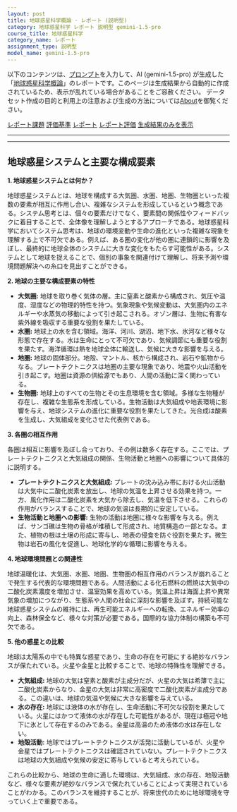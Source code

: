 ```yaml
---
layout: post
title: 地球惑星科学概論 - レポート (説明型)
category: 地球惑星科学 レポート 説明型 gemini-1.5-pro
course_title: 地球惑星科学
category_name: レポート
assignment_type: 説明型
model_name: gemini-1.5-pro
---
```


以下のコンテンツは、[プロンプト](https://github.com/takedatoshiyuki/synthetic_assignments/tree/main/generated/地球惑星科学/gemini-1.5-pro/prompt_レポート-説明型.md)を入力して、AI (gemini-1.5-pro) が生成した「[地球惑星科学概論](/contents/地球惑星科学/)」のレポートです。このページは生成結果から自動的に作成されているため、表示が乱れている場合があることをご容赦ください。
データセット作成の目的と利用上の注意および生成の方法については[About](/About)を御覧ください。

[レポート課題](../レポート課題-説明型)
[評価基準](../評価基準-説明型)
[レポート](../レポート-説明型)
[レポート評価](../レポート評価-説明型)
[生成結果のみを表示](https://github.com/takedatoshiyuki/synthetic_assignments/tree/main/generated/地球惑星科学/gemini-1.5-pro/レポート-説明型.md)
  

***
***
  
## 地球惑星システムと主要な構成要素

**1. 地球惑星システムとは何か？**

地球惑星システムとは、地球を構成する大気圏、水圏、地圏、生物圏といった複数の要素が相互に作用し合い、複雑なシステムを形成しているという概念である。システム思考とは、個々の要素だけでなく、要素間の関係性やフィードバックに着目することで、全体像を理解しようとするアプローチである。地球惑星科学においてシステム思考は、地球の環境変動や生命の進化といった複雑な現象を理解する上で不可欠である。例えば、ある圏の変化が他の圏に連鎖的に影響を及ぼし、最終的に地球全体のシステムに大きな変化をもたらす可能性がある。システムとして地球を捉えることで、個別の事象を関連付けて理解し、将来予測や環境問題解決への糸口を見出すことができる。

**2. 地球の主要な構成要素の特性**

* **大気圏:** 地球を取り巻く気体の層。主に窒素と酸素から構成され、気圧や温度、湿度などの物理的特性を持つ。気象現象や気候変動は、大気圏内のエネルギーや水蒸気の移動によって引き起こされる。オゾン層は、生物に有害な紫外線を吸収する重要な役割を果たしている。
* **水圏:** 地球上の水を含む領域。海洋、河川、湖沼、地下水、氷河など様々な形態で存在する。水は生命にとって不可欠であり、気候調節にも重要な役割を果たす。海洋循環は熱を地球全体に輸送し、気候に大きな影響を与える。
* **地圏:** 地球の固体部分。地殻、マントル、核から構成され、岩石や鉱物からなる。プレートテクトニクスは地圏の主要な現象であり、地震や火山活動を引き起こす。地圏は資源の供給源でもあり、人間の活動に深く関わっている。
* **生物圏:** 地球上のすべての生物とその生息環境を含む領域。多様な生物種が存在し、複雑な生態系を形成している。生物活動は大気組成や地表環境に影響を与え、地球システムの進化に重要な役割を果たしてきた。光合成は酸素を生成し、大気組成を変化させた代表例である。

**3. 各圏の相互作用**

各圏は相互に影響を及ぼし合っており、その例は数多く存在する。ここでは、プレートテクトニクスと大気組成の関係、生物活動と地圏への影響について具体的に説明する。

* **プレートテクトニクスと大気組成:** プレートの沈み込み帯における火山活動は大気中に二酸化炭素を放出し、地球の気温を上昇させる効果を持つ。一方、風化作用は二酸化炭素を大気から除去し、気温を低下させる。これらの作用がバランスすることで、地球の気温は長期的に安定している。
* **生物活動と地圏への影響:**  生物の活動は地圏に様々な影響を与える。例えば、サンゴ礁は生物の骨格が堆積して形成され、地質構造の一部となる。また、植物の根は土壌の形成に寄与し、地表の侵食を防ぐ役割を果たす。微生物は岩石の風化を促進し、地球化学的な循環に影響を与える。

**4. 地球環境問題との関連性**

地球温暖化は、大気圏、水圏、地圏、生物圏の相互作用のバランスが崩れることで発生する代表的な環境問題である。人間活動による化石燃料の燃焼は大気中の二酸化炭素濃度を増加させ、温室効果を高めている。気温上昇は海面上昇や異常気象の増加につながり、生態系や人間の社会に深刻な影響を及ぼす。持続可能な地球惑星システムの維持には、再生可能エネルギーへの転換、エネルギー効率の向上、森林保全など、様々な対策が必要である。国際的な協力体制の構築も不可欠である。

**5. 他の惑星との比較**

地球は太陽系の中でも特異な惑星であり、生命の存在を可能にする絶妙なバランスが保たれている。火星や金星と比較することで、地球の特殊性を理解できる。

* **大気組成:** 地球の大気は窒素と酸素が主成分だが、火星の大気は希薄で主に二酸化炭素からなり、金星の大気は非常に高密度で二酸化炭素が主成分である。この違いは、地球の気温や気候に大きな影響を与えている。
* **水の存在:** 地球には液体の水が存在し、生命活動に不可欠な役割を果たしている。火星にはかつて液体の水が存在した可能性があるが、現在は極冠や地下に氷として存在するのみである。金星は高温のため液体の水は存在しない。
* **地殻活動:** 地球ではプレートテクトニクスが活発に活動しているが、火星や金星ではプレートテクトニクスは確認されていない。プレートテクトニクスは地球の大気組成や気候の安定に寄与していると考えられている。

これらの比較から、地球の生命に適した環境は、大気組成、水の存在、地殻活動など、様々な要素が絶妙なバランスで保たれていることによって実現されていることがわかる。このバランスを維持することが、将来世代のために地球環境を守っていく上で重要である。
